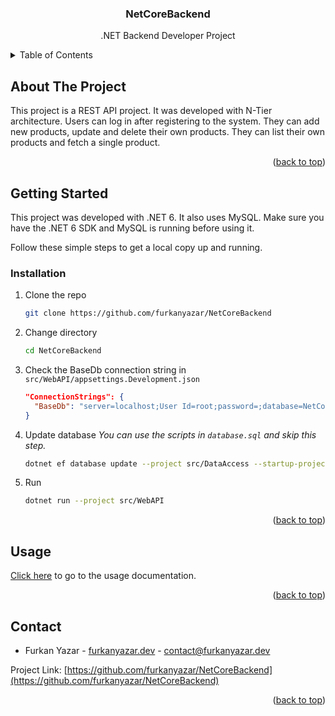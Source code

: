 <a name="readme-top"></a>

<div align="center">
  <h3 align="center">NetCoreBackend</h3>
  <p align="center">
    .NET Backend Developer Project
  </p>
</div>

<!-- TABLE OF CONTENTS -->

<details>
  <summary>Table of Contents</summary>
  <ol>
    <li><a href="#about-the-project">About The Project</a></li>
    <li>
      <a href="#getting-started">Getting Started</a>
      <ul>
        <li><a href="#installation">Installation</a></li>
      </ul>
    </li>
    <li><a href="#usage">Usage</a></li>
    <li><a href="#contact">Contact</a></li>
  </ol>
</details>

<!-- ABOUT THE PROJECT -->

## About The Project

This project is a REST API project. It was developed with N-Tier architecture. Users can log in after registering to the system. They can add new products, update and delete their own products. They can list their own products and fetch a single product.

<p align="right">(<a href="#readme-top">back to top</a>)</p>

<!-- GETTING STARTED -->

## Getting Started

This project was developed with .NET 6. It also uses MySQL. Make sure you have the .NET 6 SDK and MySQL is running before using it.

Follow these simple steps to get a local copy up and running.

### Installation

1. Clone the repo
   ```sh
   git clone https://github.com/furkanyazar/NetCoreBackend
   ```
2. Change directory
   ```sh
   cd NetCoreBackend
   ```
3. Check the BaseDb connection string in `src/WebAPI/appsettings.Development.json`
   ```json
   "ConnectionStrings": {
     "BaseDb": "server=localhost;User Id=root;password=;database=NetCoreBackend;"
   }
   ```
4. Update database
   _You can use the scripts in `database.sql` and skip this step._
   ```sh
   dotnet ef database update --project src/DataAccess --startup-project src/WebAPI
   ```
5. Run
   ```sh
   dotnet run --project src/WebAPI
   ```

<p align="right">(<a href="#readme-top">back to top</a>)</p>

<!-- USAGE EXAMPLES -->

## Usage

[Click here](docs/usage) to go to the usage documentation.

<p align="right">(<a href="#readme-top">back to top</a>)</p>

<!-- CONTACT -->

## Contact

- Furkan Yazar - [furkanyazar.dev](https://furkanyazar.dev/) - [contact@furkanyazar.dev](mailto:contact@furkanyazar.dev)

Project Link: [https://github.com/furkanyazar/NetCoreBackend](https://github.com/furkanyazar/NetCoreBackend)

<p align="right">(<a href="#readme-top">back to top</a>)</p>
